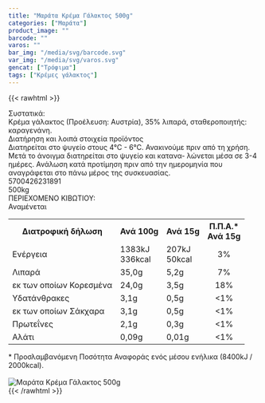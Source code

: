 ```yaml
---
title: "Μαράτα Κρέμα Γάλακτος 500g"
categories: ["Μαράτα"]
product_image: ""
barcode: ""
varos: ""
bar_img: "/media/svg/barcode.svg"
var_img: "/media/svg/varos.svg"
gencat: ["Τρόφιμα"]
tags: ["Κρέμες γάλακτος"]
---
```

{{< rawhtml >}}

<div class="sload298"><div class="product"><div id="sistatika">Συστατικά:</div><div class="alltext">Kρέμα γάλακτος (Προέλευση: Αυστρία), 35% λιπαρά, σταθεροποιητής: καραγενάνη.</div><div id="loipa">Διατήρηση και λοιπά στοιχεία προϊόντος</div><div class="alltext">Διατηρείται στο ψυγείο στους 4°C - 6°C. Ανακινούμε πριν από τη χρήση. Μετά το άνοιγμα διατηρείται στο ψυγείο και κατανα- λώνεται μέσα σε 3-4 ημέρες. Ανάλωση κατά προτίμηση πριν από την ημερομηνία που αναγράφεται στο πάνω μέρος της συσκευασίας.<br></div><div id="barcode"><div id="barimage1"></div><span id="bartext">5700426231891</span></div><div id="varos"><div id="varosimage1"></div><span id="varostext">500kg</span></div><div id="kivotio">ΠΕΡΙΕΧΟΜΕΝΟ ΚΙΒΩΤΙΟΥ:<br>Αναμένεται</div><div class="tabout"><table id="diatable"><tbody><tr><th>Διατροφική δήλωση</th><th>Ανά 100g</th><th>Ανά 15g</th><th>Π.Π.Α.*<br>Ανά 15g</th></tr><tr><td class="texr2">Ενέργεια</td><td class="texr">1383kJ<br>336kcal</td><td class="texr">207kJ<br>50kcal</td><td class="texr" style="text-align:center">3%</td></tr><tr><td class="texr2">Λιπαρά</td><td class="texr">35,0g</td><td class="texr">5,2g</td><td class="texr" style="text-align:center">7%</td></tr><tr><td class="gray">εκ των οποίων Κορεσµένα</td><td class="gray2">24,0g</td><td class="gray2">3,5g</td><td class="gray2" style="text-align:center">18%</td></tr><tr><td class="texr2">Yδατάνθρακες</td><td class="texr">3,1g</td><td class="texr">0,5g</td><td class="texr" style="text-align:center">&lt;1%</td></tr><tr><td class="gray">εκ των οποίων Σάκχαρα</td><td class="gray2">3,1g</td><td class="gray2">0,5g</td><td class="gray2" style="text-align:center">&lt;1%</td></tr><tr><td class="texr2">Πρωτεΐνες</td><td class="texr">2,1g</td><td class="texr">0,3g</td><td class="texr" style="text-align:center">&lt;1%</td></tr><tr><td class="texr2">Αλάτι</td><td class="texr">0,09g</td><td class="texr">0,01g</td><td class="texr" style="text-align:center">&lt;1%</td></tr></tbody></table></div><div class="alltext">* Προσλαμβανόμενη Ποσότητα Αναφοράς ενός μέσου ενήλικα (8400kJ / 2000kcal).</div><br><div class="pimg"><img alt="Μαράτα Κρέμα Γάλακτος 500g" title="Μαράτα Κρέμα Γάλακτος 500g" src="/media/images/marata-krema-galaktos-500g.jpg"></div></div></div>
{{< /rawhtml >}}


